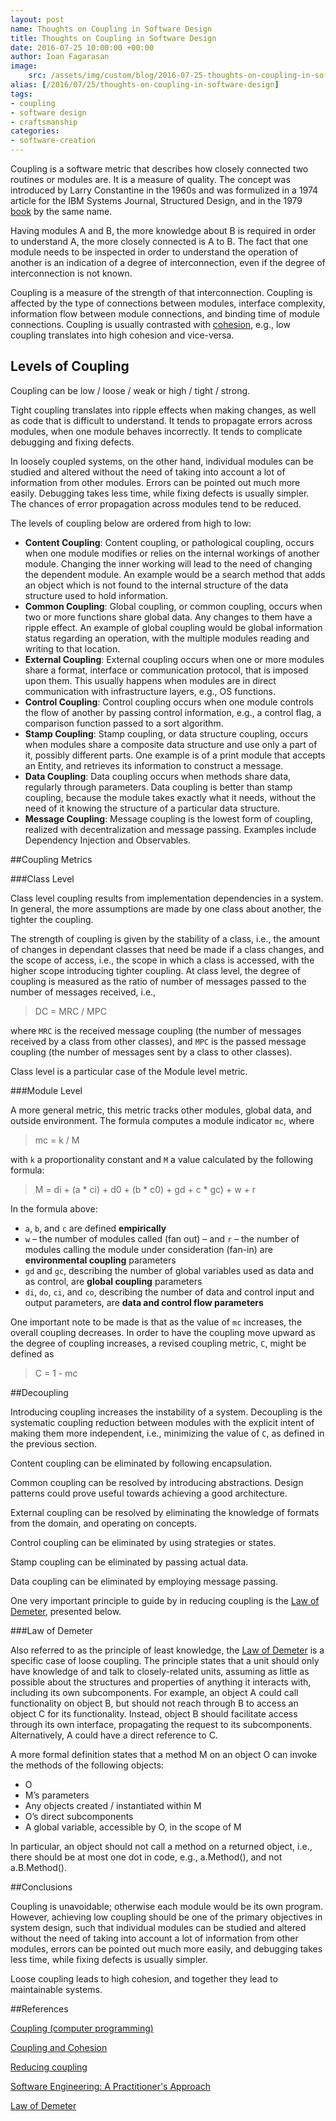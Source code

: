 ```yaml
---
layout: post
name: Thoughts on Coupling in Software Design
title: Thoughts on Coupling in Software Design
date: 2016-07-25 10:00:00 +00:00
author: Ioan Fagarasan
image:
    src: /assets/img/custom/blog/2016-07-25-thoughts-on-coupling-in-software-design.png
alias: [/2016/07/25/thoughts-on-coupling-in-software-design]
tags:
- coupling
- software design
- craftsmanship
categories:
- software-creation
---
```


Coupling is a software metric that describes how closely connected two routines or modules are. It is a measure of quality. The concept was introduced by Larry Constantine in the 1960s and was formulized in a 1974 article for the IBM Systems Journal, Structured Design, and in the 1979 [book](http://www.win.tue.nl/~wstomv/quotes/structured-design.html) by the same name.

Having modules A and B, the more knowledge about B is required in order to understand A, the more closely connected is A to B. The fact that one module needs to be inspected in order to understand the operation of another is an indication of a degree of interconnection, even if the degree of interconnection is not known.

Coupling is a measure of the strength of that interconnection. Coupling is affected by the type of connections between modules, interface complexity, information flow between module connections, and binding time of module connections.
Coupling is usually contrasted with [cohesion](https://www.codurance.com/software-creation/2016/03/03/cohesion-cornerstone-software-design/), e.g., low coupling translates into high cohesion and vice-versa.


## Levels of Coupling

 
Coupling can be low / loose / weak or high / tight / strong.

Tight coupling translates into ripple effects when making changes, as well as code that is difficult to understand. It tends to propagate errors across modules, when one module behaves incorrectly. It tends to complicate debugging and fixing defects.

In loosely coupled systems, on the other hand, individual modules can be studied and altered without the need of taking into account a lot of information from other modules. Errors can be pointed out much more easily. Debugging takes less time, while fixing defects is usually simpler. The chances of error propagation across modules tend to be reduced.

The levels of coupling below are ordered from high to low:

  * **Content Coupling**: Content coupling, or pathological coupling, occurs when one module modifies or relies on the internal workings of another module. Changing the inner working will lead to the need of changing the dependent module. An example would be a search method that adds an object which is not found to the internal structure of the data structure used to hold information.
  * **Common Coupling**: Global coupling, or common coupling, occurs when two or more functions share global data. Any changes to them have a ripple effect.
  An example of global coupling would be global information status regarding an operation, with the multiple modules reading and writing to that location.
  * **External Coupling**: External coupling occurs when one or more modules share a format, interface or communication protocol, that is imposed upon them. This usually happens when modules are in direct communication with infrastructure layers, e.g., OS functions.
  * **Control Coupling**: Control coupling occurs when one module controls the flow of another by passing control information, e.g., a control flag, a comparison function passed to a sort algorithm.
  * **Stamp Coupling**: Stamp coupling, or data structure coupling, occurs when modules share a composite data structure and use only a part of it, possibly different parts. One example is of a print module that accepts an Entity, and retrieves its information to construct a message.
  * **Data Coupling**: Data coupling occurs when methods share data, regularly through parameters. Data coupling is better than stamp coupling, because the module takes exactly what it needs, without the need of it knowing the structure of a particular data structure.
  * **Message Coupling**: Message coupling is the lowest form of coupling, realized with decentralization and message passing. Examples include Dependency Injection and Observables.



##Coupling Metrics

 

###Class Level
 
Class level coupling results from implementation dependencies in a system. In general, the more assumptions are made by one class about another, the tighter the coupling.

The strength of coupling is given by the stability of a class, i.e., the amount of changes in dependant classes that need be made if a class changes, and the scope of access, i.e., the scope in which a class is accessed, with the higher scope introducing tighter coupling.
At class level, the degree of coupling is measured as the ratio of number of messages passed to the number of messages received, i.e.,

> DC = MRC / MPC

where `MRC` is the received message coupling (the number of messages received by a class from other classes), and `MPC` is the passed message coupling (the number of messages sent by a class to other classes).

Class level is a particular case of the Module level metric.


###Module Level
 
A more general metric, this metric tracks other modules, global data, and outside environment.  The formula computes a module indicator `mc`, where

> mc = k / M

with `k` a proportionality constant and `M` a value calculated by the following formula:

> M = di + (a * ci) + d0 + (b * c0) + gd + c * gc) + w + r

In the formula above:

  * `a`, `b`, and `c` are defined **empirically**
  * `w` – the number of modules called (fan out) – and `r` – the number of modules calling the module under consideration (fan-in) are **environmental coupling** parameters
  * `gd` and `gc`, describing the number of global variables used as data and as control, are   **global coupling** parameters
  * `di`, `do`, `ci`, and `co`, describing the number of data and control input and output parameters, are **data and control flow parameters**

One important note to be made is that as the value of `mc` increases, the overall coupling decreases. In order to have the coupling move upward as the degree of coupling increases, a revised coupling metric, `C`, might be defined as

> C = 1 - mc


##Decoupling
 
Introducing coupling increases the instability of a system. Decoupling is the systematic coupling reduction between modules with the explicit intent of making them more independent, i.e., minimizing the value of `C`, as defined in the previous section.

Content coupling can be eliminated by following encapsulation.

Common coupling can be resolved by introducing abstractions. Design patterns could prove useful towards achieving a good architecture.

External coupling can be resolved by eliminating the knowledge of formats from the domain, and operating on concepts.

Control coupling can be eliminated by using strategies or states.

Stamp coupling can be eliminated by passing actual data.

Data coupling can be eliminated by employing message passing.

[law-of-demeter]: https://en.wikipedia.org/wiki/Law_of_Demeter "Law of Demeter"
One very important principle to guide by in reducing coupling is the [Law of Demeter][law-of-demeter], presented below.
 

###Law of Demeter
 
Also referred to as the principle of least knowledge, the [Law of Demeter][law-of-demeter] is a specific case of loose coupling. The principle states that a unit should only have knowledge of and talk to closely-related units, assuming as little as possible about the structures and properties of anything it interacts with, including its own subcomponents. For example, an object A could call functionality on object B, but should not reach through B to access an object C for its functionality. Instead, object B should facilitate access through its own interface, propagating the request to its subcomponents. Alternatively, A could have a direct reference to C.

A more formal definition states that a method M on an object O can invoke the methods of the following objects:

  * O
  * M’s parameters
  * Any objects created / instantiated within M
  * O’s direct subcomponents
  * A global variable, accessible by O, in the scope of M
 
In particular, an object should not call a method on a returned object, i.e., there should be at most one dot in code, e.g., a.Method(), and not a.B.Method().

##Conclusions
 
Coupling is unavoidable; otherwise each module would be its own program. However, achieving low coupling should be one of the primary objectives in system design, such that individual modules can be studied and altered without the need of taking into account a lot of information from other modules, errors can be pointed out much more easily, and debugging takes less time, while fixing defects is usually simpler.

Loose coupling leads to high cohesion, and together they lead to maintainable systems.
 
 
##References

[Coupling (computer programming)][1]

[Coupling and Cohesion](http://c2.com/cgi/wiki?CouplingAndCohesion)

[Reducing coupling](http://www.martinfowler.com/ieeeSoftware/coupling.pdf)

[Software Engineering: A Practitioner's Approach](http://www.vumultan.com/Books/CS605-Software%20Engineering%20Practitioner%E2%80%99s%20Approach%20%20by%20Roger%20S.%20Pressman%20.pdf)

[Law of Demeter](https://en.wikipedia.org/wiki/Law_of_Demeter)	

[1]: https://en.wikipedia.org/wiki/Coupling_(computer_programming)
